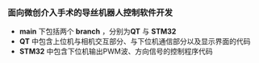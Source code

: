 ### 面向微创介入手术的导丝机器人控制软件开发
- **main** 下包括两个 **branch** ，分别为**QT** 与 **STM32**
- **QT** 中包含上位机与相机交互部分、与下位机通信部分以及显示界面的代码
- **STM32** 中包含下位机输出PWM波、方向信号的控制程序代码
